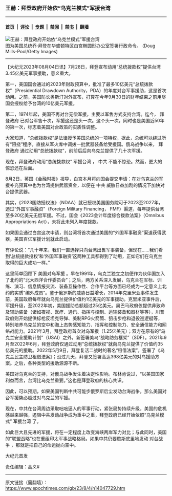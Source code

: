 ### 王赫：拜登政府开始依“乌克兰模式”军援台湾

---

#### [首页](../../../..?n14047729) &nbsp;|&nbsp; [评论](../../../../../epoch-comment?n14047729) &nbsp;|&nbsp; [专题](../../../../../epoch-special?n14047729) &nbsp;|&nbsp; [禁闻](../../../../../epoch-news?n14047729) &nbsp;|&nbsp; [禁书](../../../../../books?n14047729) &nbsp;|&nbsp; [翻墙](https://github.com/gfw-breaker/nogfw/blob/master/README.md?n14047729)


<div><img alt="王赫：拜登政府开始依“乌克兰模式”军援台湾" class="attachment-djy_600_400 size-djy_600_400 wp-post-image" src="https://i.epochtimes.com/assets/uploads/2023/07/id14044050-GettyImages-1230841379-600x400.jpg"/>
<div class="caption">
 图为美国总统乔·拜登在华盛顿特区白宫椭圆形办公室签署行政命令。 (Doug Mills-Pool/Getty Images)
</div></div><hr/><div class="post_content" id="artbody" itemprop="articleBody">
 <!-- article content begin -->
 <p>
  【大纪元2023年08月04日讯】7月28日，拜登宣布动用“总统拨款权”提供台湾3.45亿美元军事援助，意义重大。
 </p>
 <p>
  第一，美国国会通过的2023年财政预算中，批准了最多10亿美元“总统拨款权”（Presidential Drawdown Authority，PDA）的年度对台军事援助，这是首次动用。之前，美国防长奥斯汀对外宣布，打算在今年9月30日的财年结束之前用尽国会授权给予台湾的10亿美元军援。
 </p>
 <p>
  第二，1974年起，美国不再对台无偿军援，主要以军售方式支持台湾。迄今，
  <ok href="https://www.epochtimes.com/gb/tag/%E6%8B%9C%E7%99%BB%E6%94%BF%E5%BA%9C.html">
   拜登政府
  </ok>
  已对台军售十次，军援这还是头一次。这个头一次，同时也是美国近50年的第一次，标志着美国对台政策的实质性调整。
 </p>
 <p>
  大家知道，“总统拨款权”是法律授予美国总统的一项特权，据此，总统可以绕过所有“阻挠”程序，直接从军火库中调拨一批武器装备给受援国。俄乌战争以来，
  <ok href="https://www.epochtimes.com/gb/tag/%E6%8B%9C%E7%99%BB%E6%94%BF%E5%BA%9C.html">
   拜登政府
  </ok>
  通过动用“总统拨款权”，前前后后向乌克兰提供了几十次军援。
 </p>
 <p>
  现在，拜登政府动用“总统拨款权”
  <ok href="https://www.epochtimes.com/gb/tag/%E5%86%9B%E6%8F%B4%E5%8F%B0%E6%B9%BE.html">
   军援台湾
  </ok>
  ，
  <ok href="https://www.epochtimes.com/gb/tag/%E4%B8%AD%E5%85%B1.html">
   中共
  </ok>
  不能不惊恐。然而，更大的惊恐还在后面。
 </p>
 <p>
  8月2日，英国《金融时报》报导，白宫本月将向国会提交申请：在对乌克兰的军援补充预算中也为台湾提供武器资金，以便在
  <ok href="https://www.epochtimes.com/gb/tag/%E4%B8%AD%E5%85%B1.html">
   中共
  </ok>
  威胁日益加剧的情况下加快对台提供武器。
 </p>
 <p>
  其实，《2023国防授权法》（NDAA）就已授权美国国务院可于2023至2027年，透过“外国军事融资”（Foreign Military Financing， FMF）渠道，每年提供台湾至多20亿美元无偿军援。不过，国会《2023会计年度综合拨款法案》（Omnibus Appropriations Act），未将此未列入年度拨款。
 </p>
 <p>
  如果国会通过白宫这次申请，则台湾将首次通过美国的“外国军事融资”渠道获得武器，美国百亿军援计划就此启动。
 </p>
 <p>
  有评论说：“几十年来，我们一直选择只向台湾出售军事装备，但现在……我们看到‘总统提款授权’和‘外国军事融资’这两种工具都得到了动用，正如它们在乌克兰取得的巨大成功一样。”
 </p>
 <p>
  这里简单回顾下
  <ok href="https://www.epochtimes.com/gb/tag/%E7%BE%8E%E5%9B%BD%E5%AF%B9%E4%B9%8C%E5%86%9B%E6%8F%B4.html">
   美国对乌军援
  </ok>
  。早在1991年，乌克兰独立之初便作为伙伴国加入了北约的“北大西洋合作委员会”；之后，两方关系深入发展，乌克兰在军标、训练、演习、信息情报交流、装备互操作性、合作平台等方面已经成为一定意义上北约的实质“编外成员”。鉴于俄罗斯的威胁日益增长，2014年克里米亚事件发生前，美国政府每年就向乌克兰提供价值约1亿美元的军事援助。克里米亚事件后，军援升级，至2022年初，美国援助总额超过25亿美元。奥巴马政府仅提供非致命及辅助装备（诸如夜视、医疗、通讯、指挥与控制、运输装备和器材等等），川普政府则开始提供标枪反坦克导弹、美制RPG火箭筒、狙击步枪和退役巡逻艇等，特别培养乌克兰的空中和海上态势感知能力、指挥和控制能力、安全通信能力和网络战能力。2021年3月，拜登政府首次对乌军援（1.25亿美元）；双方在原有的“乌克兰安全援助计划”（USAI）之外，新签署美乌“战略防务框架”（SDF）。2021年9月至2022年6月，拜登政府仅通过动用“总统拨款权”就向乌克兰提供了价值约35亿美元的援助。2022年5月9日，拜登复活二战时的著名“租借法案”，签署了《乌克兰民主防卫租借法案》；没过几天，拜登又签署高达398亿美元的对乌援助方案。之后，各种类型的援助源源不断。
 </p>
 <p>
  美国对乌克兰的支持，对俄乌战争发生着决定性影响。布林肯说过，“以美国国家利益而言，台湾比乌克兰重要。”这也是拜登政府的核心共识。
 </p>
 <p>
  因此，可以预期，如果美国判断中共可能步俄罗斯后尘发动台海战争，那么美国对台军援势必超过对乌克兰的军援。
 </p>
 <p>
  现在，中共在台湾周边采取咄咄逼人的军事行动，紧张局势持续升级，美国的危机感越来越强，遏阻中共发动战争成为重中之重，拜登政府已经开始依照“乌克兰模式”
  <ok href="https://www.epochtimes.com/gb/tag/%E5%86%9B%E6%8F%B4%E5%8F%B0%E6%B9%BE.html">
   军援台湾
  </ok>
  了。
 </p>
 <p>
  如此巨大且先进的军援，将在一定程度上改变海峡两岸军力对比；与此同时，美国的“联盟战略”也在重组印太军事战略格局。如果中共仍要歇斯底里地发动
  <ok href="https://www.epochtimes.com/gb/tag/%E5%AF%B9%E5%8F%B0%E6%88%98%E4%BA%89.html">
   对台战争
  </ok>
  ，那就是把自己的命运抛向空中。
 </p>
 <p>
  大纪元首发
 </p>
 <p>
  责任编辑：高义#
 </p>
 <!-- article content end -->
 <div id="below_article_ad">
 </div>
</div>


---

原文链接（需翻墙）：https://www.epochtimes.com/gb/23/8/4/n14047729.htm